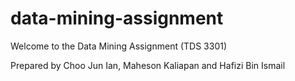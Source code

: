 # data-mining-assignment
Welcome to the Data Mining Assignment (TDS 3301)

Prepared by Choo Jun Ian, Maheson Kaliapan and Hafizi Bin Ismail
